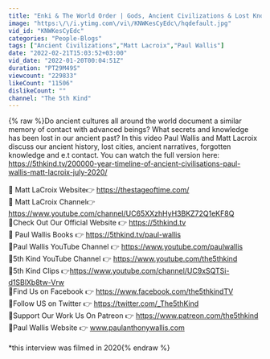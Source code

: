 ```yaml
---
title: "Enki & The World Order | Gods, Ancient Civilizations & Lost Knowledge  - Paul Wallis & Matt LaCroix"
image: "https:\/\/i.ytimg.com\/vi\/KNWKesCyEdc\/hqdefault.jpg"
vid_id: "KNWKesCyEdc"
categories: "People-Blogs"
tags: ["Ancient Civilizations","Matt Lacroix","Paul Wallis"]
date: "2022-02-21T15:03:52+03:00"
vid_date: "2022-01-20T00:04:51Z"
duration: "PT29M49S"
viewcount: "229833"
likeCount: "11506"
dislikeCount: ""
channel: "The 5th Kind"
---
```

{% raw %}Do ancient cultures all around the world document a similar memory of contact with advanced beings?  What secrets and knowledge has been lost in our ancient  past?  In this video Paul Wallis and Matt Lacroix discuss our ancient history, lost cities, ancient narratives, forgotten knowledge  and e.t contact. You can watch the full version here:  <a rel="nofollow" target="blank" href="https://5thkind.tv/200000-year-timeline-of-ancient-civilisations-paul-wallis-matt-lacroix-july-2020/">https://5thkind.tv/200000-year-timeline-of-ancient-civilisations-paul-wallis-matt-lacroix-july-2020/</a><br /><br />🔵 Matt LaCroix  Website👉 <a rel="nofollow" target="blank" href="https://thestageoftime.com/">https://thestageoftime.com/</a><br />🔵 Matt LaCroix  Channel👉 <a rel="nofollow" target="blank" href="https://www.youtube.com/channel/UC65XXzhHyH3BKZ72Q1eKF8Q">https://www.youtube.com/channel/UC65XXzhHyH3BKZ72Q1eKF8Q</a><br />🔵Check Out Our Official Website 👉 <a rel="nofollow" target="blank" href="https://5thkind.tv">https://5thkind.tv</a> <br />🔵 Paul Wallis Books 👉 <a rel="nofollow" target="blank" href="https://5thkind.tv/paul-wallis">https://5thkind.tv/paul-wallis</a> <br />🔵Paul Wallis YouTube Channel 👉 <a rel="nofollow" target="blank" href="https://www.youtube.com/paulwallis">https://www.youtube.com/paulwallis</a><br />🔵5th Kind YouTube Channel 👉 <a rel="nofollow" target="blank" href="https://www.youtube.com/the5thkind">https://www.youtube.com/the5thkind</a><br />🔵5th Kind  Clips 👉<a rel="nofollow" target="blank" href="https://www.youtube.com/channel/UC9xSQTSi-d1SBlXb8tw-Vrw">https://www.youtube.com/channel/UC9xSQTSi-d1SBlXb8tw-Vrw</a><br />🔵Find Us on Facebook 👉 <a rel="nofollow" target="blank" href="https://www.facebook.com/the5thkindTV">https://www.facebook.com/the5thkindTV</a><br />🔵Follow US on Twitter 👉 <a rel="nofollow" target="blank" href="https://twitter.com/_The5thKind">https://twitter.com/_The5thKind</a><br />🔵Support Our Work Us On Patreon 👉 <a rel="nofollow" target="blank" href="https://www.patreon.com/the5thkind">https://www.patreon.com/the5thkind</a><br />🔵Paul Wallis Website 👉 www.paulanthonywallis.com<br /><br />*this interview was filmed in 2020{% endraw %}
